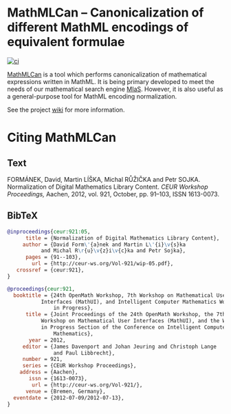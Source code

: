 MathMLCan – Canonicalization of different MathML encodings of equivalent formulae
=================================================================================
[![ci](https://github.com/MIR-MU/MathMLCan/workflows/Build/badge.svg)][ci]

 [ci]: https://github.com/MIR-MU/MathMLCan/actions (GitHub Actions)

[MathMLCan][] is a tool which performs canonicalization of mathematical
expressions written in MathML. It is being primary developed to meet the needs
of our mathematical search engine [MIaS][]. However, it is also useful as a
general-purpose tool for MathML encoding normalization.

See the project [wiki][] for more information.

 [mathmlcan]: https://mir.fi.muni.cz/mathml-normalization/#mathml-canonicalizer
 [mias]: https://github.com/MIR-MU/MIaS
 [wiki]: https://github.com/MIR-MU/MathMLCan/wiki

Citing MathMLCan
================
Text
----
FORMÁNEK, David, Martin LÍŠKA, Michal RŮŽIČKA and Petr SOJKA. Normalization of
Digital Mathematics Library Content. *CEUR Workshop Proceedings,* Aachen, 2012,
vol. 921, October, pp. 91–103, ISSN 1613-0073. 

BibTeX
------
``` bib
@inproceedings{ceur:921:05,
      title = {Normalization of Digital Mathematics Library Content},
     author = {David Form\'{a}nek and Martin L\'{i}\v{s}ka
	       and Michal R\r{u}\v{z}i\v{c}ka and Petr Sojka},
      pages = {91--103},
        url = {http://ceur-ws.org/Vol-921/wip-05.pdf},
   crossref = {ceur:921},
}

@proceedings{ceur:921,
  booktitle = {24th OpenMath Workshop, 7th Workshop on Mathematical User
	       Interfaces (MathUI), and Intelligent Computer Mathematics Work
               in Progress},
      title = {Joint Proceedings of the 24th OpenMath Workshop, the 7th
	       Workshop on Mathematical User Interfaces (MathUI), and the Work
	       in Progress Section of the Conference on Intelligent Computer
               Mathematics},
       year = 2012,
     editor = {James Davenport and Johan Jeuring and Christoph Lange
               and Paul Libbrecht},
     number = 921,
     series = {CEUR Workshop Proceedings},
    address = {Aachen},
       issn = {1613-0073},
        url = {http://ceur-ws.org/Vol-921/},
      venue = {Bremen, Germany},
  eventdate = {2012-07-09/2012-07-13},
}
```
